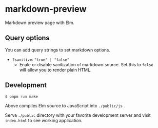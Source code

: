 # markdown-preview

Markdown preview page with Elm.

## Query options

You can add query strings to set markdown options.

* `?sanitize`: `"true" | "false"`
  * Enale or disable sanitization of markdown source. Set this to `false` will allow you to render plain HTML.


## Development

```bash
$ pnpm run make
```

Above compiles Elm source to JavaScript into `./public/js` .

Serve `./public` directory with your favorite development server and visit `index.html` to see working application.

